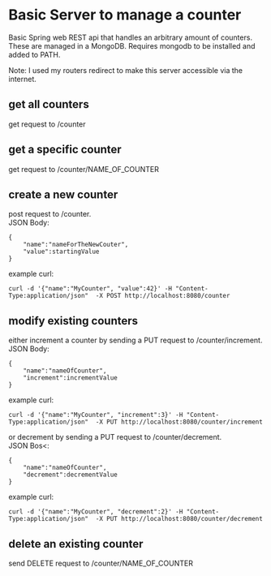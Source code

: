# Basic Server to manage a counter

Basic Spring web REST api that handles an arbitrary amount of counters. These are managed in a MongoDB. Requires mongodb to be installed and added to PATH.

Note: I used my routers redirect to make this server accessible via the internet.

## get all counters
get request to  /counter

## get a specific counter

get request to /counter/NAME_OF_COUNTER

## create a new counter 
post request to /counter.\
JSON Body:

    {
        "name":"nameForTheNewCouter",
        "value":startingValue
    }
example curl:

    curl -d '{"name":"MyCounter", "value":42}' -H "Content-Type:application/json"  -X POST http://localhost:8080/counter    
## modify existing counters
either increment a counter by sending a PUT request to /counter/increment.\
JSON Body:

    {
        "name":"nameOfCounter",
        "increment":incrementValue
    }

example curl:

    curl -d '{"name":"MyCounter", "increment":3}' -H "Content-Type:application/json"  -X PUT http://localhost:8080/counter/increment    

or decrement by sending a PUT request to /counter/decrement.\
JSON Bos<:

    {
        "name":"nameOfCounter",
        "decrement":decrementValue
    }

example curl:

    curl -d '{"name":"MyCounter", "decrement":2}' -H "Content-Type:application/json"  -X PUT http://localhost:8080/counter/decrement    

## delete an existing counter

send DELETE request to /counter/NAME_OF_COUNTER